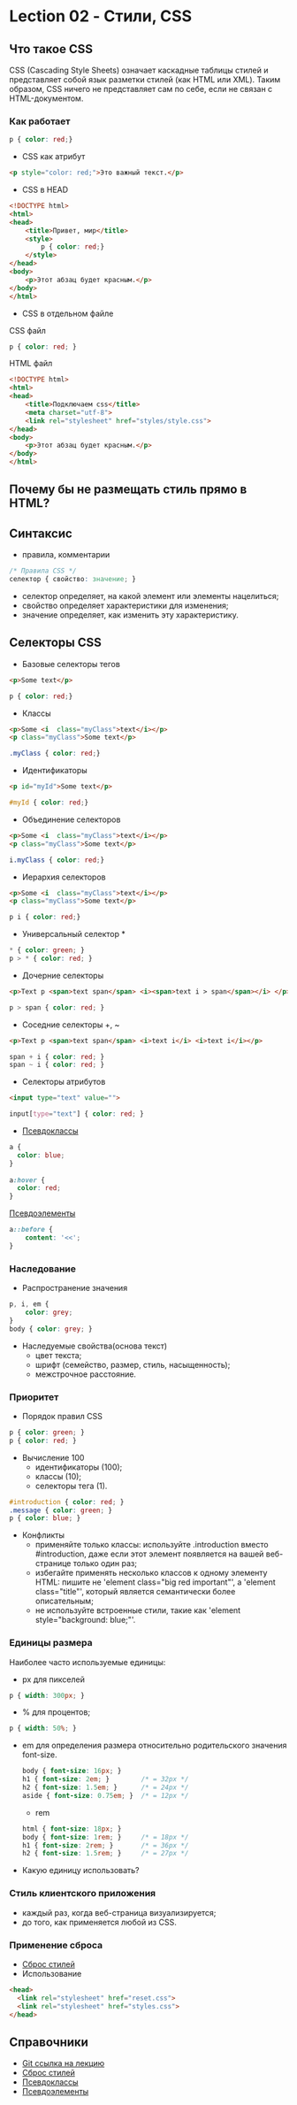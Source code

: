 # Lection 02 - Стили, CSS

## Что такое CSS
 CSS (Cascading Style Sheets) означает каскадные таблицы стилей и представляет собой язык разметки стилей (как HTML или XML). Таким образом, CSS ничего не представляет сам по себе, если не связан с HTML-документом.

### Как работает
```css
p { color: red;}
```
- CSS как атрибут
```html
<p style="color: red;">Это важный текст.</p>
```
- CSS в HEAD
```html
<!DOCTYPE html>
<html>
<head>
    <title>Привет, мир</title>
    <style>
        p { color: red;}
    </style>
</head>
<body>
    <p>Этот абзац будет красным.</p>
</body>
</html>
```
- CSS в отдельном файле

CSS файл
```css
p { color: red; }
```

HTML файл
```html
<!DOCTYPE html>
<html>
<head>
    <title>Подключаем css</title>
    <meta charset="utf-8">
    <link rel="stylesheet" href="styles/style.css">
</head>
<body>
    <p>Этот абзац будет красным.</p>
</body>
</html>
```

## Почему бы не размещать стиль прямо в HTML?

## Синтаксис
- правила, комментарии
```css
/* Правила CSS */
селектор { свойство: значение; }
```
- селектор определяет, на какой элемент или элементы нацелиться;
- свойство определяет характеристики для изменения;
- значение определяет, как изменить эту характеристику.

## Селекторы CSS
- Базовые селекторы тегов

```html
<p>Some text</p>
```
```css
p { color: red;}
```

- Классы
```html
<p>Some <i  class="myClass">text</i></p>
<p class="myClass">Some text</p>
```
```css
.myClass { color: red;}
```

- Идентификаторы
```html
<p id="myId">Some text</p>
```
```css
#myId { color: red;}
```

- Объединение селекторов
```html
<p>Some <i  class="myClass">text</i></p>
<p class="myClass">Some text</p>
```
```css
i.myClass { color: red;}
```

- Иерархия селекторов
```html
<p>Some <i  class="myClass">text</i></p>
<p class="myClass">Some text</p>
```
```css
p i { color: red;}
```

- Универсальный селектор *
```css
* { color: green; }
p > * { color: red; }
```

- Дочерние селекторы
```html
<p>Text p <span>text span</span> <i><span>text i > span</span></i> </p>
```
```css
p > span { color: red; }
```

- Соседние селекторы +, ~
```html
<p>Text p <span>text span</span> <i>text i</i> <i>text i</i></p>
```
```css
span + i { color: red; }
span ~ i { color: red; }
```

- Селекторы атрибутов
```html
<input type="text" value="">
```
```css
input[type="text"] { color: red; }
```

- [Псевдоклассы](https://developer.mozilla.org/ru/docs/Web/CSS/%D0%9F%D1%81%D0%B5%D0%B2%D0%B4%D0%BE-%D0%BA%D0%BB%D0%B0%D1%81%D1%81%D1%8B)

```css
a {
  color: blue;
}
  
a:hover {
  color: red;
}
```

[Псевдоэлементы](https://developer.mozilla.org/ru/docs/Web/CSS/Pseudo-elements)
```css
a::before {
    content: '<<';
}
```

### Наследование
- Распространение значения

```css
p, i, em {
    color: grey;
}
body { color: grey; }
```

- Наследуемые свойства(основа текст)
    - цвет текста;
    - шрифт (семейство, размер, стиль, насыщенность);
    - межстрочное расстояние.

### Приоритет
- Порядок правил CSS

```css
p { color: green; }
p { color: red; }
```

- Вычисление 100
    - идентификаторы (100);
    - классы (10);
    - селекторы тега (1).

```css
#introduction { color: red; }
.message { color: green; }
p { color: blue; }
```

- Конфликты
    - применяйте только классы: используйте .introduction вместо #introduction, даже если этот элемент появляется на вашей веб-странице только один раз;
    - избегайте применять несколько классов к одному элементу HTML: пишите не 'element class="big red important"', а 'element class="title"', который является семантически более описательным;
    - не используйте встроенные стили, такие как 'element style="background: blue;"'.

### Единицы размера
Наиболее часто используемые единицы:
- px для пикселей

```css
p { width: 300px; }
```

- % для процентов;

```css
p { width: 50%; }
```

- em для определения размера относительно родительского значения font-size.
    
    ```css
    body { font-size: 16px; }
    h1 { font-size: 2em; }        /* = 32px */
    h2 { font-size: 1.5em; }      /* = 24px */
    aside { font-size: 0.75em; }  /* = 12px */
    ```

    - rem 
    
    ```css
    html { font-size: 18px; }
    body { font-size: 1rem; }     /* = 18px */
    h1 { font-size: 2rem; }       /* = 36px */
    h2 { font-size: 1.5rem; }     /* = 27px */
    ```
    
- Какую единицу использовать?

### Стиль клиентского приложения
- каждый раз, когда веб-страница визуализируется;
- до того, как применяется любой из CSS.

### Применение сброса
- [Сброс стилей](http://marksheet.io/css/reset.css)
- Использование
```html
<head>
  <link rel="stylesheet" href="reset.css">
  <link rel="stylesheet" href="styles.css">
</head>
```


## Справочники
- [Git ссылка на лекцию](https://github.com/Zlodej43sm/lections/tree/master/02.styles)
- [Сброс стилей](http://marksheet.io/css/reset.css)
- [Псевдоклассы](https://developer.mozilla.org/ru/docs/Web/CSS/%D0%9F%D1%81%D0%B5%D0%B2%D0%B4%D0%BE-%D0%BA%D0%BB%D0%B0%D1%81%D1%81%D1%8B)
- [Псевдоэлементы](https://developer.mozilla.org/ru/docs/Web/CSS/Pseudo-elements)